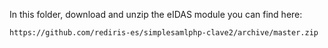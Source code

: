 In this folder, download and unzip the eIDAS module you can find here:
```http request
https://github.com/rediris-es/simplesamlphp-clave2/archive/master.zip
```
